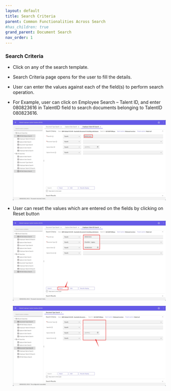 ```yaml
---
layout: default
title: Search Criteria
parent: Common Functionalities Across Search
#has_children: true
grand_parent: Document Search
nav_order: 1
---
```

### Search Criteria

- Click on any of the search template.
- Search Criteria page opens for the user to fill the details.
- User can enter the values against each of the field(s) to perform search operation.
- For Example, user can click on Employee Search – Talent ID, and enter 080823616 in TalentID field to search documents belonging to TalentID 080823616.

    ![image](assets/images/sc1.png)

- User can reset the values which are entered on the fields by clicking on Reset button

    ![image](assets/images/sc2.png)

    ![image](assets/images/sc3.png)







